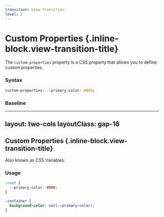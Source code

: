 ```yaml
---
transition: view-transition
level: 2
---
```


# Custom Properties {.inline-block.view-transition-title}

The `custom-properties` property is a CSS property that allows you to define custom properties.

### Syntax

```css
custom-properties: --primary-color: #000;
```

### Baseline

<BaselineChecker feature-name="custom-properties" />


---
layout: two-cols
layoutClass: gap-16
---

## Custom Properties {.inline-block.view-transition-title}

Also known as CSS Variables.

###  Usage

```css {*|2|6|*}
:root {
  --primary-color: #000;
}

.container {
  background-color: var(--primary-color);
}
```

<template v-slot:right>
  <div class="bg-red-500 w-full h-full">
    
  </div>
</template>